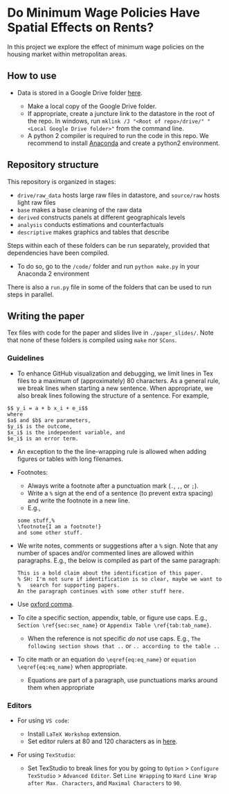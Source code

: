 # Do Minimum Wage Policies Have Spatial Effects on Rents?

In this project we explore the effect of minimum wage policies on the
housing market within metropolitan areas.

## How to use

- Data is stored in a Google Drive folder [here]([https://drive.google.com/drive/u/1/folders/1PRXhH-6Ny_jNGUcS7vjb0A-QzfNEt816](https://drive.google.com/drive/folders/1OzTPlXiyifR5B1-LZo-fXBOW95awPVVJ?usp=drive_link)).

   - Make a local copy of the Google Drive folder.
   - If appropriate, create a juncture link to the datastore in the root of the repo. In windows, run `mklink /J "<Root of repo>/drive/" "<Local Google Drive folder>"` from the command line.
   - A python 2 compiler is required to run the code in this repo. We recommend to install [Anaconda](https://www.anaconda.com/products/individual) and create a python2 environment.

## Repository structure

This repository is organized in stages:

- `drive/raw_data` hosts large raw files in datastore, and `source/raw` hosts light raw files
- `base` makes a base cleaning of the raw data
- `derived` constructs panels at different geographicals levels
- `analysis` conducts estimations and counterfactuals
- `descriptive` makes graphics and tables that describe

Steps within each of these folders can be run separately, provided that dependencies have been compiled.

- To do so, go to the `/code/` folder and run `python make.py` in your Anaconda 2 environment

There is also a `run.py` file in some of the folders that can be used to run steps in parallel.

## Writing the paper

Tex files with code for the paper and slides live in `./paper_slides/`.
Note that none of these folders is compiled using `make` nor `SCons`.

### Guidelines

  - To enhance GitHub visualization and debugging, we limit lines in Tex files to 
  a maximum of (approximately) 80 characters.
  As a general rule, we break lines when starting a new sentence.
  When appropriate, we also break lines following the structure of a sentence. 
  For example,

  ```Tex
  $$ y_i = a + b x_i + e_i$$
  where
  $a$ and $b$ are parameters,
  $y_i$ is the outcome,
  $x_i$ is the independent variable, and
  $e_i$ is an error term.
  ```
  - An exception to the the line-wrapping rule is allowed when adding figures or 
  tables with long filenames.

  - Footnotes:
    
    - Always write a footnote after a punctuation mark (`.`, `,`, or `;`).
    - Write a `%` sign at the end of a sentence (to prevent extra spacing) and write the footnote in a new line.
    - E.g., 
    ```Tex
    some stuff,%
    \footnote{I am a footnote!}
    and some other stuff.
    ```
  - We write notes, comments or suggestions after a `%` sign. Note that any number of spaces and/or commented lines are allowed within paragraphs. E.g., the below is compiled as part of the same paragraph:
    ```Tex
    This is a bold claim about the identification of this paper.
    % SH: I'm not sure if identification is so clear, maybe we want to
    %   search for supporting papers.
    An the paragraph continues with some other stuff here.
    ```

  - Use [oxford comma](https://i.kym-cdn.com/photos/images/original/000/946/427/5a4.jpg).

  - To cite a specific section, appendix, table, or figure use caps. E.g.,  `Section \ref{sec:sec_name}` or `Appendix Table \ref{tab:tab_name}`.
    - When the reference is not specific _do not_ use caps. E.g., `The following section shows that ..` or `.. according to the table ..`

  - To cite math or an equation do `\eqref{eq:eq_name}` or `equation \eqref{eq:eq_name}` when appropriate.
      - Equations are part of a paragraph, use punctuations marks around them when appropriate


### Editors 

- For using `VS code`:

  - Install `LaTeX Workshop` extension.
  - Set editor rulers at 80 and 120 characters as in [here](https://stackoverflow.com/a/29972073/15344214).

- For using `TexStudio`:

  - Set TexStudio to break lines for you by going to `Option` > `Configure TexStudio` > `Advanced Editor`. Set `Line Wrapping` to `Hard Line Wrap after Max. Characters`, and `Maximal Characters` to `90`.

